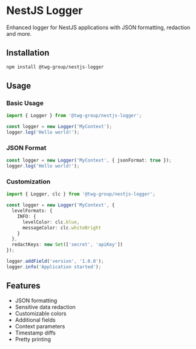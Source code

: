 # NestJS Logger

Enhanced logger for NestJS applications with JSON formatting, redaction and more.

## Installation

```bash
npm install @twg-group/nestjs-logger
```

## Usage

### Basic Usage

```typescript
import { Logger } from '@twg-group/nestjs-logger';

const logger = new Logger('MyContext');
logger.log('Hello world!');
```

### JSON Format

```typescript
const logger = new Logger('MyContext', { jsonFormat: true });
logger.log('Hello world!');
```

### Customization

```typescript
import { Logger, clc } from '@twg-group/nestjs-logger';

const logger = new Logger('MyContext', {
  levelFormats: {
    INFO: {
      levelColor: clc.blue,
      messageColor: clc.whiteBright
    }
  },
  redactKeys: new Set(['secret', 'apiKey'])
});

logger.addField('version', '1.0.0');
logger.info('Application started');
```

## Features

- JSON formatting
- Sensitive data redaction
- Customizable colors
- Additional fields
- Context parameters
- Timestamp diffs
- Pretty printing
